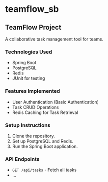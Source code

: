 # teamflow_sb
## TeamFlow Project
A collaborative task management tool for teams.

### Technologies Used
- Spring Boot
- PostgreSQL
- Redis
- JUnit for testing

### Features Implemented
- User Authentication (Basic Authentication)
- Task CRUD Operations
- Redis Caching for Task Retrieval

### Setup Instructions
1. Clone the repository.
2. Set up PostgreSQL and Redis.
3. Run the Spring Boot application.

### API Endpoints
- `GET /api/tasks` - Fetch all tasks
- ...